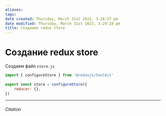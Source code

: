 ```yaml
---
aliases: 
tags: 
date created: Thursday, March 31st 2022, 3:28:37 pm
date modified: Thursday, March 31st 2022, 3:29:18 pm
title: Создание redux store
---
```


# Создание redux store
Создаем файл `store.js`

```js
import { configureStore } from '@reduxjs/toolkit'  
  
export const store = configureStore({  
	reducer: {},  
})
```

---

###### Citation
